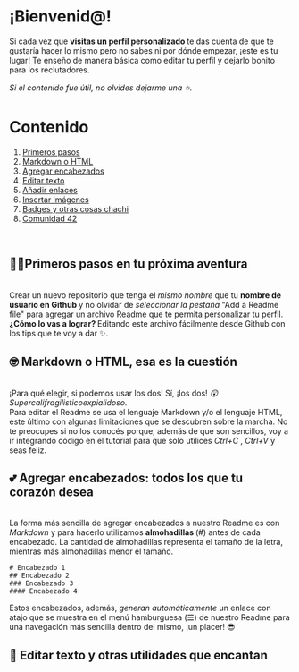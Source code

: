 # ¡Bienvenid@!

Si cada vez que <b> visitas un perfil personalizado </b> te das cuenta de que te gustaría hacer lo mismo pero no sabes ni por dónde empezar, ¡este es tu lugar! 
Te enseño de manera básica como editar tu perfil y dejarlo bonito para los reclutadores. <br>

<i> Si el contenido fue útil, no olvides dejarme una ⭐. </i> <br>

# Contenido 
<p align="center">
  <ol>
    <li> <a href="https://github.com/silvinarossatti/tutorial-readme#primeros-pasos-en-tu-pr%C3%B3xima-aventura"> Primeros pasos </a> </li>
    <li> <a href="https://github.com/silvinarossatti/tutorial-readme#-markdown-o-html-esa-es-la-cuesti%C3%B3n"> Markdown o HTML </a> </li>
    <li> <a href="https://github.com/silvinarossatti/tutorial-readme#-agregar-encabezados-todos-los-que-tu-coraz%C3%B3n-desea"> Agregar encabezados </a> </li>
    <li> <a href="https://github.com/silvinarossatti/tutorial-readme#-editar-texto-y-otras-utilidades-que-encantan"> Editar texto </a> </li>
    <li> <a href=""> Añadir enlaces </a> </li>
    <li> <a href=""> Insertar imágenes </a> </li>
    <li> <a href=""> Badges y otras cosas chachi </a> </li>
    <li> <a href=""> Comunidad 42 </a> </li>
    
  </ol>
</p>
<br>      

## 🐱‍🏍Primeros pasos en tu próxima aventura 
<br>
Crear un nuevo repositorio que tenga el <i> mismo nombre </i> que tu <b> nombre de usuario en Github </b> y no olvidar de <i> seleccionar la pestaña </i> "Add a Readme file" para agregar un archivo Readme que te permita personalizar tu perfil. <br> 
<b> ¿Cómo lo vas a lograr? </b> Editando este archivo fácilmente desde Github con los tips que te voy a dar ✨.
<br>

## 🤓 Markdown o HTML, esa es la cuestión 
<br>
¡Para qué elegir, si podemos usar los dos! Sí, ¡los dos! <i>😲 Supercalifragilisticoexpialidoso. </i> <br> 
Para editar el Readme se usa el lenguaje Markdown y/o el lenguaje HTML, este último con algunas limitaciones que se descubren sobre la marcha. No te preocupes si no los conocés porque, además de que son sencillos, voy a ir integrando código en el tutorial para que solo utilices <i> Ctrl+C </i>, <i> Ctrl+V </i> y seas feliz.
<br>

## 💕 Agregar encabezados: todos los que tu corazón desea 
<br>
La forma más sencilla de agregar encabezados a nuestro Readme es con <i> Markdown </i> y para hacerlo utilizamos <b> almohadillas </b> (#) antes de cada encabezado. La cantidad de almohadillas representa el tamaño de la letra, mientras más almohadillas menor el tamaño.

```
# Encabezado 1
## Encabezado 2
### Encabezado 3
#### Encabezado 4
```

Estos encabezados, además, <i> generan automáticamente </i> un enlace con atajo que se muestra en el menú hamburguesa (☰) de nuestro Readme para una navegación más sencilla dentro del mismo, ¡un placer! 😎
<br>

## 📃 Editar texto y otras utilidades que encantan

